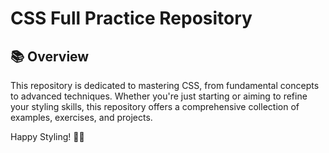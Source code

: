 # CSS Full Practice Repository

## 📚 **Overview**

This repository is dedicated to mastering CSS, from fundamental concepts to advanced techniques. Whether you're just starting or aiming to refine your styling skills, this repository offers a comprehensive collection of examples, exercises, and projects.

Happy Styling! 🎨✨
